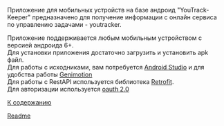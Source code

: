 Приложение для мобильных устройств на базе андроид "YouTrack-Keeper" предназначено для получение информации с онлайн сервиса по управлению задачами - youtracker. 

Приложение поддерживается любым мобильным устройством с версией андроида 6+.  
Для установки приложения достаточно загрузить и установить apk файл.  
Для работы с исходниками, вам потребуется [Android Studio](https://developer.android.com/studio/index.html) и для удобства работы [Genimotion](https://www.genymotion.com/)  
Для работы с RestAPI используется библиотека [Retrofit](http://square.github.io/retrofit/).  
Для авторизации используется [oauth 2.0](https://oauth.net/2/)  


[К содержанию](./index.md)

[Readme](../README.md)

